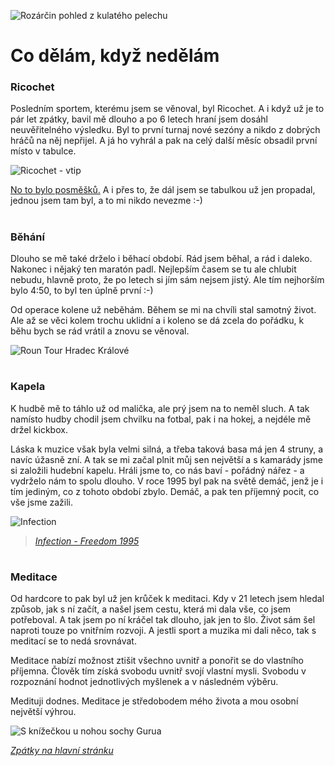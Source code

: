 ![Rozárčin pohled z kulatého pelechu](../Obrazky/Rozarka/Rozarka_v_pelechu_20210212a.jpg)

# Co dělám, když nedělám


### Ricochet
Posledním sportem, kterému jsem se věnoval, byl Ricochet. A i když už je to pár let zpátky, bavil mě dlouho a po 6 letech hraní jsem dosáhl neuvěřitelného výsledku. Byl to první turnaj nové sezóny a nikdo z dobrých hráčů na něj nepřijel. A já ho vyhrál a pak na celý další měsíc obsadil první místo v tabulce.

![Ricochet - vtip](../Obrazky/Ostatni/Ricochet_20120323b.jpg)

[No to bylo posměšků.](https://www.facebook.com/photo/?fbid=4921765661808&set=a.1224394629843) A i přes to, že dál jsem se tabulkou už jen propadal, jednou jsem tam byl, a to mi nikdo nevezme :-)



#
### Běhání
Dlouho se mě také drželo i běhací období. Rád jsem běhal, a rád i daleko. Nakonec i nějaký ten maratón padl. Nejlepším časem se tu ale chlubit nebudu, hlavně proto, že po letech si jím sám nejsem jistý. Ale tím nejhorším bylo 4:50, to byl ten úplně první :-)

Od operace kolene už neběhám. Během se mi na chvíli stal samotný život.
Ale až se věci kolem trochu uklidní a i koleno se dá zcela do pořádku, k běhu bych se rád vrátil a znovu se věnoval.


![Roun Tour Hradec Králové](../Obrazky/Ostatni/Beh_20140614.JPG)

#
### Kapela
K hudbě mě to táhlo už od malička, ale prý jsem na to neměl sluch. A tak namísto hudby chodil jsem chvilku na fotbal, pak i na hokej, a nejdéle mě držel kickbox.

Láska k muzice však byla velmi silná, a třeba taková basa má jen 4 struny, a navíc úžasně zní. A tak se mi začal plnit můj sen největší a s kamarády jsme si založili hudební kapelu. Hráli jsme to, co nás baví - pořádný nářez - a vydrželo nám to spolu dlouho. V roce 1995 byl pak na světě demáč, jenž je i tím jediným, co z tohoto období zbylo. Demáč, a pak ten příjemný pocit, co vše jsme zažili. 

![Infection](../Obrazky/Ostatni/Infection.jpg)
> [*Infection - Freedom 1995*](https://www.facebook.com/infectionfreedom)

#
### Meditace
Od hardcore to pak byl už jen krůček k meditaci. Kdy v 21 letech jsem hledal způsob, jak s ní začít, a našel jsem cestu, která mi dala vše, co jsem potřeboval. A tak jsem po ní kráčel tak dlouho, jak jen to šlo. Život sám šel naproti touze po vnitřním rozvoji. A jestli sport a muzika mi dali něco, tak s meditací se to nedá srovnávat.

Meditace nabízí možnost ztišit všechno uvnitř a ponořit se do vlastního příjemna. Člověk tím získá svobodu uvnitř svojí vlastní mysli. Svobodu v rozpoznání hodnot jednotlivých myšlenek a v následném výběru.

Medituji dodnes. Meditace je středobodem mého života a mou osobní největší výhrou.

![S knížečkou u nohou sochy Gurua](../Obrazky/Ostatni/Guru_20170723.jpg)

[*Zpátky na hlavní stránku*](https://github.com/Sudip2708/3roky#14-listopadu-2023)


